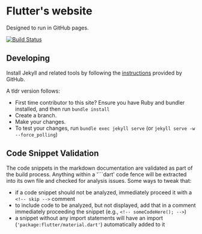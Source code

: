 # Flutter's website

Designed to run in GitHub pages.

[![Build Status](https://travis-ci.org/flutter/flutter.github.io.svg?branch=master)](https://travis-ci.org/flutter/flutter.github.io)

## Developing

Install Jekyll and related tools by following the
[instructions](https://help.github.com/articles/using-jekyll-with-pages/)
provided by GitHub.

A tldr version follows:

* First time contributor to this site? Ensure you have Ruby and bundler
  installed, and then run `bundle install`
* Create a branch.
* Make your changes.
* To test your changes, run `bundle exec jekyll serve` (or
  `jekyll serve -w --force_polling`)

## Code Snippet Validation

The code snippets in the markdown documentation are validated as part of the
build process. Anything within a '\`\`\`dart' code fence will be extracted into
its own file and checked for analysis issues. Some ways to tweak that:

- if a code snippet should not be analyzed, immediately proceed it with a `<!-- skip -->` comment
- to include code to be analyzed, but not displayed, add that in a comment
  immediately proceeding the snippet (e.g., `<!-- someCodeHere(); -->`)
- a snippet without any import statements will have an import (`'package:flutter/material.dart'`)
  automatically added to it
